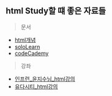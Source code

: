 ## html Study할 떄 좋은 자료들 

> 문서

* [html개념](http://poiemaweb.com/)
* [soloLearn](https://www.sololearn.com/Course/HTML/)
* [codeCademy](https://www.codecademy.com/courses/learn-html-elements/lessons/intro-to-html/exercises/intro?action=lesson_resume&course_redirect=learn-html)

> 강좌

* [인프런_윤지수님_html강의](https://www.inflearn.com/course/html-css-%EA%B0%95%EC%A2%8C-codesquad/)
* [유다시티_html강의](https://www.udacity.com/course/html-and-css-syntax--ud001)